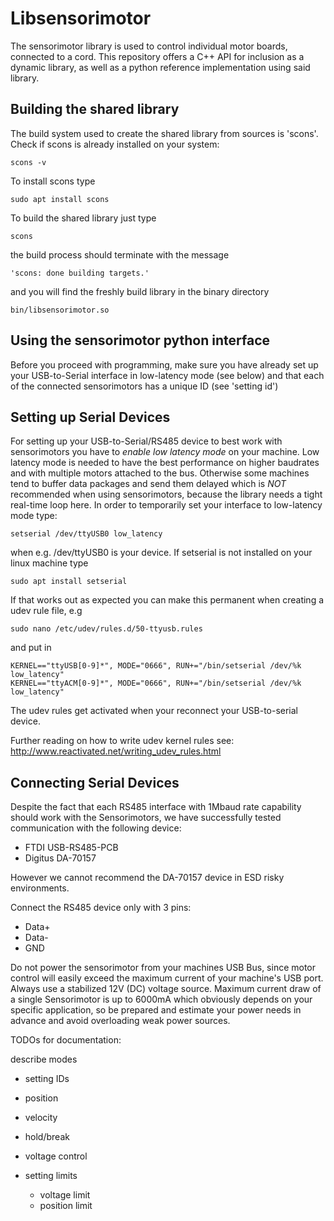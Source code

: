 # Libsensorimotor

The sensorimotor library is used to control individual motor boards, connected to a cord. This repository offers a C++ API for inclusion as a dynamic library, as well as a python reference implementation using said library.

## Building the shared library

The build system used to create the shared library from sources is 'scons'. Check if scons is already installed on your system:

	scons -v

To install scons type
	
	sudo apt install scons

To build the shared library just type

	scons

the build process should terminate with the message

	'scons: done building targets.'

and you will find the freshly build library in the binary directory

	bin/libsensorimotor.so


## Using the sensorimotor python interface

Before you proceed with programming, make sure you have already set up your USB-to-Serial interface in low-latency mode (see below) and that each of the connected sensorimotors has a unique ID (see 'setting id')


## Setting up Serial Devices

For setting up your USB-to-Serial/RS485 device to best work with sensorimotors you have to *enable low latency mode* on your machine. Low latency mode is needed to have the best performance on higher baudrates and with multiple motors attached to the bus. Otherwise some machines tend to buffer data packages and send them delayed which is *NOT* recommended when using sensorimotors, because the library needs a tight real-time loop here. In order to temporarily set your interface to low-latency mode type:

	setserial /dev/ttyUSB0 low_latency

when e.g. /dev/ttyUSB0 is your device. If setserial is not installed on your linux machine type 

	sudo apt install setserial
 
If that works out as expected you can make this permanent when creating a udev rule file, e.g

	sudo nano /etc/udev/rules.d/50-ttyusb.rules 

and put in

	KERNEL=="ttyUSB[0-9]*", MODE="0666", RUN+="/bin/setserial /dev/%k low_latency"
	KERNEL=="ttyACM[0-9]*", MODE="0666", RUN+="/bin/setserial /dev/%k low_latency"

The udev rules get activated when your reconnect your USB-to-serial device.

Further reading on how to write udev kernel rules see:
http://www.reactivated.net/writing_udev_rules.html


## Connecting Serial Devices
Despite the fact that each RS485 interface with 1Mbaud rate capability should work with the Sensorimotors, we have successfully tested communication with the following device:

- FTDI USB-RS485-PCB	
- Digitus DA-70157

However we cannot recommend the DA-70157 device in ESD risky environments. 

Connect the RS485 device only with 3 pins:
- Data+
- Data-
- GND

Do not power the sensorimotor from your machines USB Bus, since motor control will easily exceed the maximum current of your  machine's USB port. Always use a stabilized 12V (DC) voltage source. Maximum current draw of a single Sensorimotor is up to 6000mA which obviously depends on your specific application, so be prepared and estimate your power needs in advance and avoid overloading weak power sources.


TODOs for documentation:

describe modes
- setting IDs
- position
- velocity
- hold/break
- voltage control

- setting limits
	- voltage limit
	- position limit

